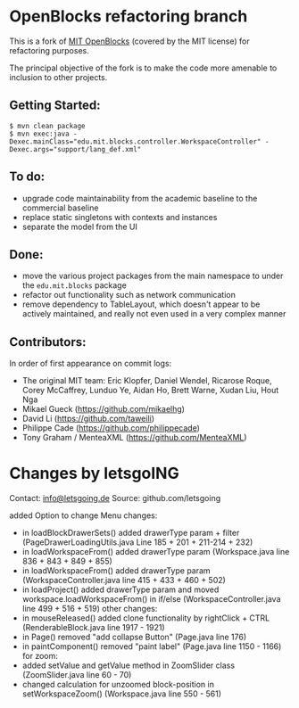 OpenBlocks refactoring branch
=============================

This is a fork of [MIT OpenBlocks](http://education.mit.edu/drupal/openblocks)
(covered by the MIT license) for refactoring purposes.

The principal objective of the fork is to make the code more amenable to inclusion to other projects.

Getting Started:
------
	$ mvn clean package
	$ mvn exec:java -Dexec.mainClass="edu.mit.blocks.controller.WorkspaceController" -Dexec.args="support/lang_def.xml"

To do:
------

* upgrade code maintainability from the academic baseline to the commercial baseline
* replace static singletons with contexts and instances
* separate the model from the UI

Done:
-----

* move the various project packages from the main namespace to under the ``edu.mit.blocks`` package
* refactor out functionality such as network communication
* remove dependency to TableLayout, which doesn't appear to be actively maintained,
  and really not even used in a very complex manner

Contributors:
-------------

In order of first appearance on commit logs:

* The original MIT team: Eric Klopfer, Daniel Wendel, Ricarose Roque, Corey McCaffrey, Lunduo Ye, Aidan Ho, Brett Warne, Xudan Liu, Hout Nga
* Mikael Gueck (https://github.com/mikaelhg)
* David Li (https://github.com/taweili)
* Philippe Cade (https://github.com/philippecade)
* Tony Graham / MenteaXML (https://github.com/MenteaXML)




Changes by letsgoING
=====================
Contact: 	info@letsgoing.de
Source:		github.com/letsgoing

added Option to change Menu
changes:
- in loadBlockDrawerSets() added drawerType param + filter (PageDrawerLoadingUtils.java Line 185 + 201 + 211-214 + 232)
- in loadWorkspaceFrom() added drawerType param (Workspace.java line 836 + 843 + 849 + 855)
- in loadWorkspaceFrom() added drawerType param (WorkspaceController.java line 415 + 433 + 460 + 502)
- in loadProject() added drawerType param and moved workspace.loadWorkspaceFrom() in if/else (WorkspaceController.java line 499 + 516 + 519)
other changes:
- in mouseReleased() added clone functionality by rightClick + CTRL (RenderableBlock.java line 1917 - 1921)
- in Page() removed "add collapse Button" (Page.java line 176)
- in paintComponent() removed "paint label" (Page.java line 1150 - 1166)
for zoom:
- added setValue and getValue method in ZoomSlider class (ZoomSlider.java line 60 - 70)
- changed calculation for unzoomed block-position in setWorkspaceZoom() (Workspace.java line 550 - 561)